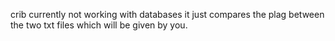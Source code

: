 crib currently not working with databases it just compares the plag between the two txt files which will be given by you.
